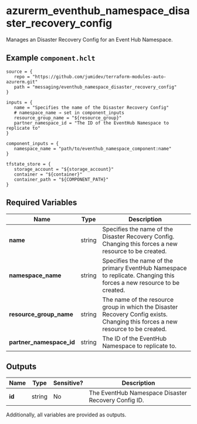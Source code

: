 # azurerm_eventhub_namespace_disaster_recovery_config

Manages an Disaster Recovery Config for an Event Hub Namespace.

## Example `component.hclt`

```hcl
source = {
   repo = "https://github.com/jumidev/terraform-modules-auto-azurerm.git"   
   path = "messaging/eventhub_namespace_disaster_recovery_config"   
}

inputs = {
   name = "Specifies the name of the Disaster Recovery Config"   
   # namespace_name → set in component_inputs
   resource_group_name = "${resource_group}"   
   partner_namespace_id = "The ID of the EventHub Namespace to replicate to"   
}

component_inputs = {
   namespace_name = "path/to/eventhub_namespace_component:name"   
}

tfstate_store = {
   storage_account = "${storage_account}"   
   container = "${container}"   
   container_path = "${COMPONENT_PATH}"   
}

```

## Required Variables

| Name | Type |  Description |
| ---- | --------- |  ----------- |
| **name** | string |  Specifies the name of the Disaster Recovery Config. Changing this forces a new resource to be created. | 
| **namespace_name** | string |  Specifies the name of the primary EventHub Namespace to replicate. Changing this forces a new resource to be created. | 
| **resource_group_name** | string |  The name of the resource group in which the Disaster Recovery Config exists. Changing this forces a new resource to be created. | 
| **partner_namespace_id** | string |  The ID of the EventHub Namespace to replicate to. | 



## Outputs

| Name | Type | Sensitive? | Description |
| ---- | ---- | --------- | --------- |
| **id** | string | No  | The EventHub Namespace Disaster Recovery Config ID. | 

Additionally, all variables are provided as outputs.
